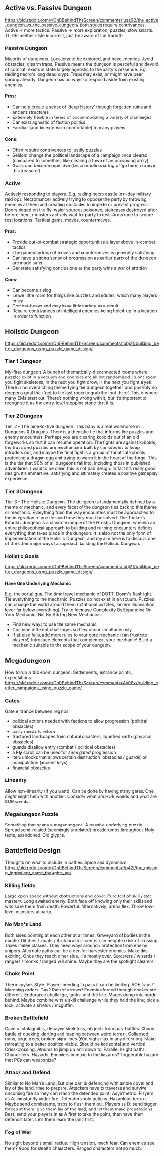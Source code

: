 ## Active vs. Passive Dungeon
https://old.reddit.com/r/DnDBehindTheScreen/comments/fusz92/the_active_dungeon_vs_the_passive_dungeon/
Both styles require contrivances. Active => more tactics. Passive => more exploration, puzzles, slow smarts.
TL;DR: neither style incorrect, just be aware of the tradoffs.
### Passive Dungeon
Majority of dungeons. Locations to be explored, and have enemies. Avoid obstacles, disarm traps. Passive means the dungeon is peaceful and devoid of combat; exists in state largely agnostic to the party's presence. E.g. raiding necro's long dead crypt.
Traps may exist, or might have been sprung already. Dungeon has no ways to respond aside from existing enemies.

#### Pros:
- Can help create a sense of ‘deep history’ through forgotten ruins and ancient structures
- Extremely flexible in terms of accommodating a variety of challenges
- Can exist agnostic of faction politics
- Familiar (and by extension comfortable) to many players
#### Cons:
- Often require contrivances to justify puzzles
- Seldom change the political landscape of a campaign once cleared (compared to something like clearing a town of an occupying army)
- Goals can become repetitive (i.e. an endless string of ‘go here, retrieve this treasure’)

### Active
Actively responding to players. E.g. raiding necro castle in n-day military raid ops. Necromancer actively trying to oppose the party by throwing enemies at them and creating obstacles to impede or prevent progress.
Doors rigged on the fly, water sources poisoned, staircases destroyed after before them, monsters actively wait for party to rest.
Arms race to secure rest locations. Tactical game, moves, countermoves.

#### Pros:
- Provide out-of-combat strategic opportunities a layer above in-combat tactics
- The gameplay loop of moves and countermoves is generally satisfying
- Can have a strong sense of progression as earlier parts of the dungeon are made safer
- Generate satisfying conclusions as the party wins a war of attrition

#### Cons:
- Can become a slog
- Leave little room for things like puzzles and riddles, which many players enjoy
- Combat-heavy and may have little variety as a result
- Require contrivances of intelligent enemies being holed-up in a location in order to function

## Holistic Dungeon
https://old.reddit.com/r/DnDBehindTheScreen/comments/fbbj2f/building_better_dungeons_using_puzzle_game_design/

### Tier 1 Dungeon
My-first-dungeon. A bunch of thematically-disconnected rooms where puzzles exist in a vacuum and enemies are all but randomised. In one room you fight skeletons, in the next you fight drow, in the next you fight a yeti. There is no overarching theme tying the dungeon together, and possibly no deeper a goal than ‘get to the last room to grab the loot there’. This is where many DMs start out. There’s nothing wrong with it, but it’s important to recognise it as the entry-level stepping stone that it is.

### Tier 2 Dungeon
Tier 2 – The nine-to-five dungeon. This baby is a real workhorse in Dungeons & Dragons. There is a thematic tie that informs the puzzles and enemy encounters. Perhaps you are clearing kobolds out of an old forgeworks so that it can resume operation. The fights are against kobolds, the traps and puzzles are mechanisms built by the kobolds to keep intruders out, and maybe the final fight is a group of fanatical kobolds protecting a dragon egg and trying to warm it in the heart of the forge. This is the tier that 90% of all dungeons fall into, including those in published adventures. I want to be clear, this is not bad design. In fact it’s really good design. It’s immersive, satisfying and ultimately creates a positive gameplay experience.

### Tier 3 Dungeon
Tier 3 – The Holistic Dungeon. The dungeon is fundamentally defined by a theme or mechanic, and every facet of the dungeon ties back to this theme or mechanic. Everything from the way encounters must be approached to the integration of puzzles and how they must be solved. The Tucker’s Kobolds dungeon is a classic example of the Holistic Dungeon, wherein an entire philosophical approach to building and running encounters defines everything that takes place in the dungeon. It is also not the only form of implementation of the Holistic Dungeon, and my aim here is to discuss one of the other major ways to approach building the Holistic Dungeon.

### Holistic Goals
https://old.reddit.com/r/DnDBehindTheScreen/comments/fbbj2f/building_better_dungeons_using_puzzle_game_design/
#### Have One Underlying Mechanic
E.g. the portal gun. The time travel mechanic of DOTT. Doom's flashlight.
Tie everything to the mechanic.
Puzzles do not exist in a vacuum.
Puzzles can change the world around them (rotational puzzles, lantern illumination, lever far below everything).
Try to Increase Complexity By Expanding On Your Mechanic, Not By Adding New Mechanics:
- Find new ways to use the same mechanic
- Combine different challenges so they occur simultaneously.
- If all else fails, add more rules to your core mechanic (can frustrate players!)
Introduce elements that complement your mechanic!
Build a mechanic suitable to the scope of your dungeon.

## Megadungeon
How to run a 100-room dungeon. Settlements, entrance points, expectations.
https://old.reddit.com/r/DnDBehindTheScreen/comments/i4s06k/building_better_campaigns_using_puzzle_game/

### Gates
Gate entrance between reginos:
- political actions needed with factions to allow progression (political obstacles)
- party needs to reform
- fractured landscapes from natural disasters, liquefied earth (physical obstacles)
- guards disallow entry (combat / political obstacles)
- a __Fly__ scroll can be used for _semi gated_ progression
- item unlocks that allows certain destruction (obstacles / guards) or manipulation (ancient keys)
- financial obstacles

### Linearity
Allow non-linearity (if you want). Can be done by having many gates. One _might_ might help with another.
Consider what are HUB worlds and what are SUB worlds.

### Megadungeon Puzzle
Something that spans a megadungeon. A passive underlying puzzle.
Spread semi-related (seemingly unrelated) breadcrumbs throughout. Holy texts, abandoned. Old glyphs.

## Battlefield Design
Thoughts on what to include in battles. Spice and dynamism.
https://old.reddit.com/r/DnDBehindTheScreen/comments/j7p42l/the_missing_ingredient_some_thoughts_on/

### Killing fields
Large open space without obstructions and cover. Pure test of skill / stat mastery. Long awaited enemy.
Both face off knowing only their skills and wits save them from death. Powerful.
Alternatively; arena flex. Throw low-level monsters at party.
### No Man's Land
Both sides pointing at each other at all times. Graveyard of bodies in the middle.
Ditches / moats / thick brush in center can heighten risk of crossing.
Taxes melee classes. They need ways around / protection from enemy snipers.
Alternate paths can be a den for harvester enemies. Make this exciting.
Once they reach other side, it's mostly over.
Sorcerers / wizards / rangers / monks / ranged will shine. Maybe they are the spotlight clearers.
### Choke Point
Thermopylae. Style.
Players needing to pass it can be limiting. AOE traps? Marching orders. Gas? Rain of arrows?
Enemies forced through chokes are different. Endurance challenge, tanks hold the line. Mages dump into horde behind.
Maybe combine with a skill challenge while they hold the line; pick a lock, activate a shields / mcguffin.
### Broken Battlefield
Cave of stalagmites, decayed skeletons, ob jects from past battles. Chaos battle of ducking, darting and leaping between weird terrain.
Collapsed ruins, large trees, broken sight lines (60ft sight max in any direction).
Make retreating to a better position viable.
Should be horizontal and vertical. Criss-crossing. Atriums to jump up and down to. Parallel height paths. Chandeliers.
Hazards. Enemiers immune to the hazards? Triggerable hazard that PCs can weaponize?
### Attack and Defend
Similar to No Man's Land. But one part is defending with ample cover and lay of the land, time to prepare.
Attackers have to traverse and survive oncoming fire so they can reach the defended point. Asymmetric.
Players as A: constantly under fire. Defenders hold actions. Hazardous terrain. Maybe send combatants, traps to flush them out.
Players as D: send bigger forces at them. give them lay of the land, and let them make preparations.
Best; send your players in as A first to take the point, then have them defend it later. Lets them learn the land first.
### Fog of War
No sight beyond a small radius.
High tension, much fear. Can enemies see them? Good for stealth characters. Ranged characters not so much.

